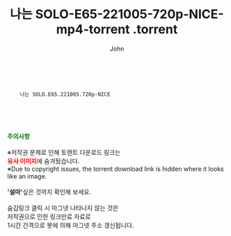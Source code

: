 ﻿---
layout: post
title:  "                   나는 SOLO-E65-221005-720p-NICE-mp4-torrent                .torrent"
author: John
categories: [ TV ]
tags: [  ]
image:  
description: "                   나는 SOLO-E65-221005-720p-NICE-mp4-torrent                 torrent 정보 공유"
toc: true
toc_sticky: true
---

<br>

        나는 SOLO.E65.221005.720p-NICE  
    
<br><br><br>
<p data-ke-size="size16"><b><span style="color: green;">주의사항</span></b><br /><br />※저작권 문제로 인해 토렌트 다운로드 링크는<br /><b><span style="color: red;">유사 이미지</span></b>에 숨겨뒀습니다.<br />※Due to copyright issues, the torrent download link is hidden where it looks like an image.<br /><br /><b>'설마'</b>싶은 것까지 확인해 보세요.<br /><br />숨김링크 클릭 시 마그넷 나타나지 않는 것은<br />저작권으로 인한 링크만료 자료로<br />1시간 간격으로 봇에 의해 마그넷 주소 갱신됩니다.</p>

